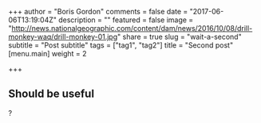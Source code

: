+++
author = "Boris Gordon"
comments = false
date = "2017-06-06T13:19:04Z"
description = ""
featured = false
image = "http://news.nationalgeographic.com/content/dam/news/2016/10/08/drill-monkey-waq/drill-monkey-01.jpg"
share = true
slug = "wait-a-second"
subtitle = "Post subtitle"
tags = ["tag1", "tag2"]
title = "Second post"
[menu.main]
weight = 2

+++
## Should be useful

?

